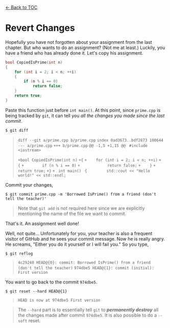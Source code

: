 [<- Back to TOC](https://github.com/Hindol/git-tutorial/blob/master/README.md)

# Revert Changes
Hopefully you have not forgotten about your assignment from the last chapter. But who wants to do an assignment? (Not me at least.) Luckily, you have a friend who has already done it. Let's copy his assignment.

```c++
bool CopiedIsPrime(int n)
{
    for (int i = 2; i < n; ++i)
    {
        if (n % i == 0)
            return false;
    }
    return true;
}
```

Paste this function just before `int main()`. At this point, since `prime.cpp` is being tracked by `git`, it can tell you _all the changes you made since the last commit_.

    $ git diff

> `diff --git a/prime.cpp b/prime.cpp` 
> `index 0ad3673..bdf2873 100644` 
> `--- a/prime.cpp` 
> `+++ b/prime.cpp` 
> `@@ -1,5 +1,15 @@` 
> ` #include <iostream>` 
> 
> `+bool CopiedIsPrime(int n)` 
> `+{` 
> `+    for (int i = 2; i < n; ++i)` 
> `+    {` 
> `+        if (n % i == 0)` 
> `+            return false;` 
> `+    }` 
> `+    return true;` 
> `+}` 
> `+` 
> ` int main()` 
> ` {` 
> `        std::cout << "Hello world!" << std::endl;`

Commit your changes,

    $ git commit prime.cpp -m 'Borrowed IsPrime() from a friend (don't tell the teacher)'

> Note that `git add` is not required here since we are explicitly mentioning the name of the file we want to commit.

That's it. An assignment well done!

Well, not quite...
Unfortunately for you, your teacher is also a frequent visitor of GitHub and he sees your commit message. Now he is really angry. He screams, "Either you do it yourself or I will fail you." So you type,

    $ git reflog

> `4c29248 HEAD@{0}: commit: Borrowed IsPrime() from a friend (don't tell the teacher)` 
> `974dbe5 HEAD@{1}: commit (initial): First version`

You want to go back to the commit `974dbe5`.

    $ git reset --hard HEAD@{1}

> `HEAD is now at 974dbe5 First version`

> The `--hard` part is to essentially tell `git` to ___permanently destroy___ all the changes made after commit `974dbe5`. It is also possible to do a `--soft` reset.